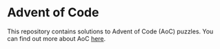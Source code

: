 # Advent of Code

This repository contains solutions to Advent of Code (AoC) puzzles. You can find out more about AoC 
[here](https://adventofcode.com/about).
